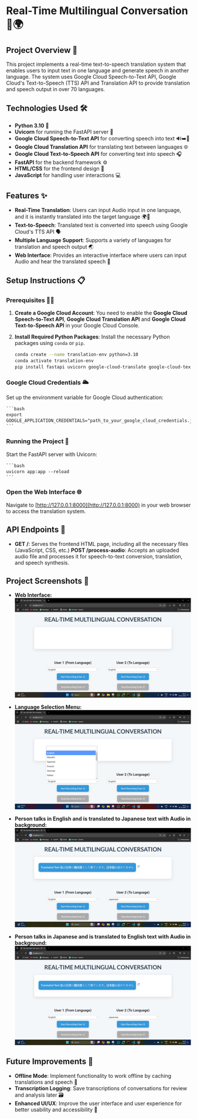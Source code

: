 # Real-Time Multilingual Conversation 🎤🌍

## Project Overview 🌟
This project implements a real-time text-to-speech translation system that enables users to input text in one language and generate speech in another language. The system uses Google Cloud Speech-to-Text API, Google Cloud's Text-to-Speech (TTS) API and Translation API to provide translation and speech output in over 70 languages.

## Technologies Used 🛠️
- **Python 3.10** 🐍
- **Uvicorn** for running the FastAPI server 🚀
- **Google Cloud Speech-to-Text API** for converting speech into text 🔊➡️📝
- **Google Cloud Translation API** for translating text between languages 🌐
- **Google Cloud Text-to-Speech API** for converting text into speech 🎧
- **FastAPI** for the backend framework ⚙️
- **HTML/CSS** for the frontend design 🎨
- **JavaScript** for handling user interactions 💻

## Features ✨
- **Real-Time Translation**: Users can input Audio input in one language, and it is instantly translated into the target language 🌍🔄
- **Text-to-Speech**: Translated text is converted into speech using Google Cloud's TTS API 🗣️
- **Multiple Language Support**: Supports a variety of languages for translation and speech output 🌏
- **Web Interface**: Provides an interactive interface where users can input Audio and hear the translated speech 💬

## Setup Instructions 📋

### Prerequisites 🧑‍💻
1. **Create a Google Cloud Account**: You need to enable the **Google Cloud Speech-to-Text API**, **Google Cloud Translation API** and **Google Cloud Text-to-Speech API** in your Google Cloud Console.
2. **Install Required Python Packages**: Install the necessary Python packages using `conda` or `pip`.

    ```bash
    conda create --name translation-env python=3.10
    conda activate translation-env
    pip install fastapi uvicorn google-cloud-translate google-cloud-texttospeech fastapi[all] uvicorn websockets python-multipa pydub

    ```

### Google Cloud Credentials 🌥️
Set up the environment variable for Google Cloud authentication:

    ```bash
    export GOOGLE_APPLICATION_CREDENTIALS="path_to_your_google_cloud_credentials.json"
    ```

### Running the Project 🚀
Start the FastAPI server with Uvicorn:

    ```bash
    uvicorn app:app --reload
    ```

### Open the Web Interface 🌐
Navigate to [http://127.0.0.1:8000](http://127.0.0.1:8000) in your web browser to access the translation system.

## API Endpoints 📡
- **GET /**: Serves the frontend HTML page, including all the necessary files (JavaScript, CSS, etc.)
**POST /process-audio**: Accepts an uploaded audio file and processes it for speech-to-text conversion, translation, and speech synthesis.

## Project Screenshots 📸

- **Web Interface:**  
  ![Web Interface](images/Screenshot%202024-12-16%20041339.png)

- **Language Selection Menu:**  
  ![Language Selection Menu](images/Screenshot%202024-12-16%20041357.png)

- **Person talks in English and is translated to Japanese text with Audio in background:**  
  ![English to Japanese](images/Screenshot%202024-12-16%20042932.png)

- **Person talks in Japanese and is translated to English text with Audio in background:**  
  ![Japanese to English](images/Screenshot%202024-12-16%20042932.png)


## Future Improvements 🔮
- **Offline Mode**: Implement functionality to work offline by caching translations and speech 📴
- **Transcription Logging**: Save transcriptions of conversations for review and analysis later 🗃️
- **Enhanced UI/UX**: Improve the user interface and user experience for better usability and accessibility 🌟